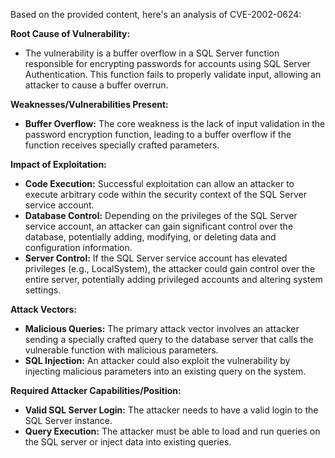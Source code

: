 Based on the provided content, here's an analysis of CVE-2002-0624:

**Root Cause of Vulnerability:**

*   The vulnerability is a buffer overflow in a SQL Server function responsible for encrypting passwords for accounts using SQL Server Authentication. This function fails to properly validate input, allowing an attacker to cause a buffer overrun.

**Weaknesses/Vulnerabilities Present:**

*   **Buffer Overflow:** The core weakness is the lack of input validation in the password encryption function, leading to a buffer overflow if the function receives specially crafted parameters.

**Impact of Exploitation:**

*   **Code Execution:** Successful exploitation can allow an attacker to execute arbitrary code within the security context of the SQL Server service account.
*   **Database Control:** Depending on the privileges of the SQL Server service account, an attacker can gain significant control over the database, potentially adding, modifying, or deleting data and configuration information.
*   **Server Control:** If the SQL Server service account has elevated privileges (e.g., LocalSystem), the attacker could gain control over the entire server, potentially adding privileged accounts and altering system settings.

**Attack Vectors:**

*   **Malicious Queries:** The primary attack vector involves an attacker sending a specially crafted query to the database server that calls the vulnerable function with malicious parameters.
*   **SQL Injection:** An attacker could also exploit the vulnerability by injecting malicious parameters into an existing query on the system.

**Required Attacker Capabilities/Position:**

*   **Valid SQL Server Login:** The attacker needs to have a valid login to the SQL Server instance.
*   **Query Execution:** The attacker must be able to load and run queries on the SQL server or inject data into existing queries.